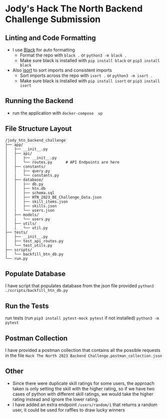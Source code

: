 # Jody's Hack The North Backend Challenge Submission

## Linting and Code Formatting
- I use [Black](https://pypi.org/project/black/) for auto formatting
    - Format the repo with `black .` or `python3 -m black .`
    - Make sure black is installed with `pip install black` or `pip3 install black`
- Also [isort](https://pypi.org/project/isort/) to sort imports and consistent imports
    - Sort imports across the repo with `isort .` or `python3 -m isort .`
    - Make sure black is installed with `pip install isort` or `pip3 install isort`


## Running the Backend
- run the application with 
```docker-compose  up```


## File Structure Layout
```
/jody_htn_backend_challenge
├── app/
│   ├── __init__.py
│   ├── api/
│   │   ├── __init__.py
│   │   └── routes.py      # API Endpoints are here
│   ├── constants/
│   │   ├── query.py
│   |   └── constants.py
│   ├── database/
│   │   ├── db.py
│   │   ├── htn.db
│   │   ├── schema.sql
│   │   ├── HTN_2023_BE_Challenge_Data.json
│   │   ├── skill_items.json
│   │   ├── skills.json
│   |   └── users.json
│   ├── models/
│   |   └── users.py
│   ├── utils/
│   |   └── util.py
├── tests/
│   ├── __init__.py
│   ├── test_api_routes.py
│   └── test_utils.py
├── scripts/
│   └── backfill_btn_db.py
└── run.py
```

## Populate Database
I have script that populates database from the json file provided
```python3 ./scripts/backfill_htn_db.py```

## Run the Tests
run tests (run `pip3 install pytest-mock pytest` if not installed)
```python3 -m pytest```


## Postman Collection
I have provided a postman collection that contains all the possible requests in the file 
```Hack The North 2023 Backend Challenge.postman_collection.json```


## Other
* Since there were duplicate skill ratings for some users, the approach taken is only setting the skill with the higher rating, so if we have two cases of python with different skill ratings, we would take the higher rating instead and ignore the lower rating.
* I have added an extra endpoint `/users/random/1` that returns a random user, it could be used for raffles to draw lucky winners